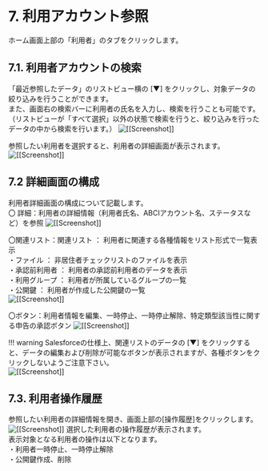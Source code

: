 # 7. 利用アカウント参照

ホーム画面上部の「利用者」のタブをクリックします。

## 7.1. 利用者アカウントの検索

「最近参照したデータ」のリストビュー横の [▼] をクリックし、対象データの絞り込みを行うことができます。  
また、画面右の検索バーに利用者の氏名を入力し、検索を行うことも可能です。
（リストビューが「すべて選択」以外の状態で検索を行うと、絞り込みを行ったデータの中から検索を行います。）
![[[Screenshot]]](img/7_01_A.png)

参照したい利用者を選択すると、利用者の詳細画面が表示されます。
![[[Screenshot]]](img/7_01_B.png)

## 7.2 詳細画面の構成

利用者詳細画面の構成について記載します。  
〇 詳細：利用者の詳細情報（利用者氏名、ABCIアカウント名、ステータスなど）を参照
![[[Screenshot]]](img/7_02_A.png)

〇関連リスト：関連リスト ： 利用者に関連する各種情報をリスト形式で一覧表示  
・ファイル ： 非居住者チェックリストのファイルを表示  
・承認前利用者 ： 利用者の承認前利用者のデータを表示  
・利用グループ ： 利用者が所属しているグループの一覧  
・公開鍵 ： 利用者が作成した公開鍵の一覧  
![[[Screenshot]]](img/7_02_B.png)

〇ボタン：利用者情報を編集、一時停止、一時停止解除、特定類型該当性に関する申告の承認ボタン
![[[Screenshot]]](img/7_02_C.png)

!!! warning
    Salesforceの仕様上、関連リストのデータの [▼] をクリックすると、データの編集および削除が可能なボタンが表示されますが、各種ボタンをクリックしないようご注意下さい。  
    ![[[Screenshot]]](img/7_02_D.png)

## 7.3. 利用者操作履歴

参照したい利用者の詳細情報を開き、画面上部の[操作履歴]をクリックします。  
![[[Screenshot]]](img/7_03_A.png)
選択した利用者の操作履歴が表示されます。  
表示対象となる利用者の操作は以下となります。  
・利用者一時停止、一時停止解除  
・公開鍵作成、削除  
